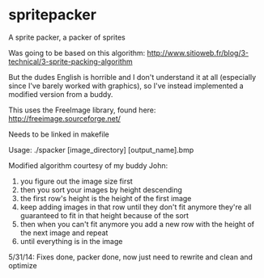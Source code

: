 spritepacker
============

A sprite packer, a packer of sprites

Was going to be based on this algorithm: http://www.sitioweb.fr/blog/3-technical/3-sprite-packing-algorithm

But the dudes English is horrible and I don't understand it at all (especially since I've barely worked with graphics),
so I've instead implemented a modified version from a buddy.

This uses the FreeImage library, found here: http://freeimage.sourceforge.net/

Needs to be linked in makefile

Usage: ./spacker [image_directory] [output_name].bmp

Modified algorithm courtesy of my buddy John:
1. you figure out the image size first
2. then you sort your images by height descending
3. the first row's height is the height of the first image
4. keep adding images in that row until they don't fit anymore
      they're all guaranteed to fit in that height
      because of the sort
5. then when you can't fit anymore
    you add a new row with the height of the next image
    and repeat
6. until everything is in the image

5/31/14: Fixes done, packer done, now just need to rewrite and clean and optimize
